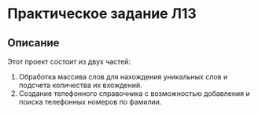 # Практическое задание Л13

## Описание

Этот проект состоит из двух частей:
1. Обработка массива слов для нахождения уникальных слов и подсчета количества их вхождений.
2. Создание телефонного справочника с возможностью добавления и поиска телефонных номеров по фамилии.